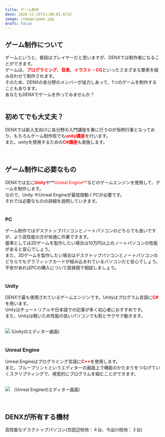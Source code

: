 ```yaml
---
title: ゲーム制作
date: 2020-11-25T21:00:01.073Z
image: /image/game.jpg
draft: false
---
```

## ゲーム制作について

ゲームというと、普段はプレイヤーだと思いますが、DENXでは制作者になることができます。<br>
ゲームは、<span style="color:red">**プログラミング**</span>、<span style="color:red">**音楽**</span>、<span style="color:red">**イラスト・CG**</span>といったさまざまな要素を組み合わせて制作されます。<br>そのため、DENXの各分野のメンバーが協力しあって、1つのゲームを制作することもあります。<br>あなたもDENXでゲームを作ってみませんか？<br><br>

## 初めてでも大丈夫？

DENXでは新入生向けに各分野の入門講座を春に行うのが恒例行事となっており、もちろんゲーム制作班でも<span style="color:red">**unity講座**</span>を行います。<br>また、unityを使用するための<span style="color:red">**C#講座**</span>も実施します。  
<br><br>

## ゲーム制作に必要なもの

DENXでは主に<span style="color:red">**Unity**</span>や**<span style="color:red">Unreal Engine**</span>などのゲームエンジンを使用して、ゲームを制作します。<br>なので、Unity やUnreal Engineが最低限動くPCが必要です。<br> それでは必要なものの詳細を説明していきます。  
<br>

### PC

ゲーム制作ではデスクトップパソコンとノートパソコンのどちらでも良いですが、より高性能の方が快適に作業できます。<br>基準としては2Dゲームを製作したい場合は10万円以上のノートパソコンの性能があると安心でしょう。<br>また、3Dゲームを製作したい場合はデスクトップパソコンとノートパソコンのどちらでもグラフィックカードが組み込まれているパソコンだと安心でしょう。<br>不安があればPCの購入について部員間で相談しましょう。  
<br>

### Unity

DENXで最も使用されているゲームエンジンです。Unityはプログラム言語に<span style="color:red"><b>C#</b></span>を用います。<br>Unityはチュートリアルや日本語での記事が多く初心者におすすめです。<br>また、Unityは軽いため性能の低いパソコンでも割とサクサク動きます。  
<br>

![](/image/unknown.png)
(Unityのエディター画面)  
<br>

### Unreal Engine

Unreal Engineはプログラミング言語に<span style="color:red">**C++**</span>を使用します。<br>また、ブループリントというエディターの画面上で機能のかたまりをつなげていくスクリプティングで、視覚的にプログラムを組むことができます。  
<br>

![](/image/u2.jpg)
（Unreal Engineのエディター画面）  
<br><br>

## DENXが所有する機材

高性能なデスクトップパソコン(京田辺校地：４台、今出川校地：３台)  